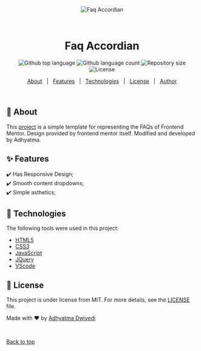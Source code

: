 <div align="center" id="top"> 
  <img src="./.github/app.gif" alt="Faq Accordian" />

  &#xa0;

  <!-- <a href="https://faqaccordian.netlify.app">Demo</a> -->
</div>

<h1 align="center">Faq Accordian</h1>

<p align="center">
  <img alt="Github top language" src="https://img.shields.io/github/languages/top/r00kieAd/faq-accordian?color=56BEB8">

  <img alt="Github language count" src="https://img.shields.io/github/languages/count/r00kieAd/faq-accordian?color=56BEB8">

  <img alt="Repository size" src="https://img.shields.io/github/repo-size/r00kieAd/faq-accordian?color=56BEB8">

  <img alt="License" src="https://img.shields.io/github/license/r00kieAd/faq-accordian?color=56BEB8">
</p>

<p align="center">
  <a href="#dart-about">About</a> &#xa0; | &#xa0; 
  <a href="#sparkles-features">Features</a> &#xa0; | &#xa0;
  <a href="#rocket-technologies">Technologies</a> &#xa0; | &#xa0;
  <a href="#memo-license">License</a> &#xa0; | &#xa0;
  <a href="https://github.com/r00kieAd" target="_blank">Author</a>
</p>

<br>

## :dart: About ##

This <a href="https://r00kiead.github.io/faq-accordian/">project</a> is a simple template for representing the FAQs of Frontend Mentor. Design provided by frontend mentor itself. Modified and developed by Adhyatma.

## :sparkles: Features ##

:heavy_check_mark: Has Responsive Design;\
:heavy_check_mark: Smooth content dropdowns;\
:heavy_check_mark: Simple asthetics;

## :rocket: Technologies ##

The following tools were used in this project:

- [HTML5](https://www.w3schools.com/html/default.asp)
- [CSS3](https://www.w3schools.com/css/default.asp)
- [JavaScript](https://www.w3schools.com/js/default.asp)
- [JQuery](https://www.w3schools.com/jquery/default.asp)
- [VScode](https://code.visualstudio.com/)

## :memo: License ##

This project is under license from MIT. For more details, see the [LICENSE](LICENSE) file.


Made with :heart: by <a href="https://github.com/r00kieAd" target="_blank">Adhyatma Dwivedi</a>

&#xa0;

<a href="#top">Back to top</a>
